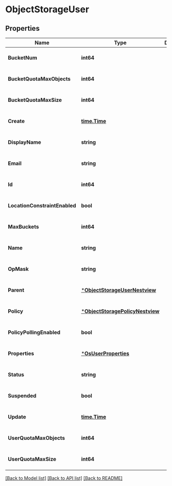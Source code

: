 # ObjectStorageUser

## Properties
Name | Type | Description | Notes
------------ | ------------- | ------------- | -------------
**BucketNum** | **int64** |  | [optional] [default to null]
**BucketQuotaMaxObjects** | **int64** |  | [optional] [default to null]
**BucketQuotaMaxSize** | **int64** |  | [optional] [default to null]
**Create** | [**time.Time**](time.Time.md) |  | [optional] [default to null]
**DisplayName** | **string** |  | [optional] [default to null]
**Email** | **string** |  | [optional] [default to null]
**Id** | **int64** |  | [optional] [default to null]
**LocationConstraintEnabled** | **bool** |  | [optional] [default to null]
**MaxBuckets** | **int64** |  | [optional] [default to null]
**Name** | **string** |  | [optional] [default to null]
**OpMask** | **string** |  | [optional] [default to null]
**Parent** | [***ObjectStorageUserNestview**](ObjectStorageUser_Nestview.md) |  | [optional] [default to null]
**Policy** | [***ObjectStoragePolicyNestview**](ObjectStoragePolicy_Nestview.md) |  | [optional] [default to null]
**PolicyPollingEnabled** | **bool** |  | [optional] [default to null]
**Properties** | [***OsUserProperties**](OSUserProperties.md) |  | [optional] [default to null]
**Status** | **string** |  | [optional] [default to null]
**Suspended** | **bool** |  | [optional] [default to null]
**Update** | [**time.Time**](time.Time.md) |  | [optional] [default to null]
**UserQuotaMaxObjects** | **int64** |  | [optional] [default to null]
**UserQuotaMaxSize** | **int64** |  | [optional] [default to null]

[[Back to Model list]](../README.md#documentation-for-models) [[Back to API list]](../README.md#documentation-for-api-endpoints) [[Back to README]](../README.md)



